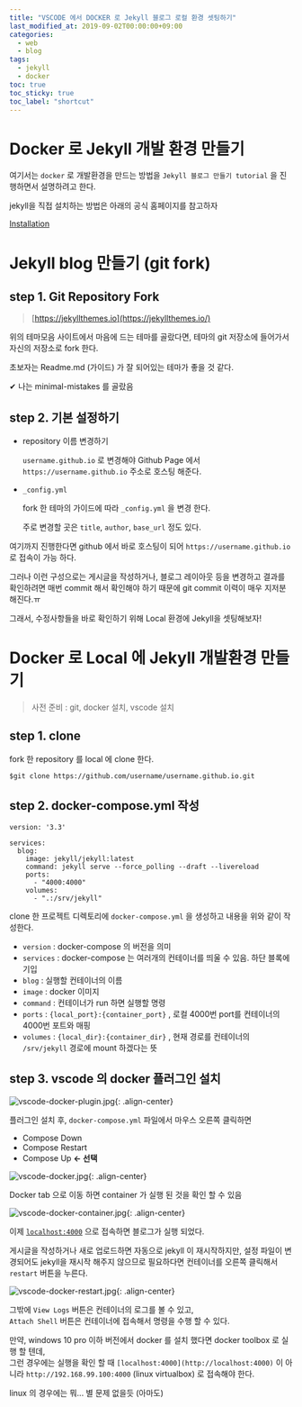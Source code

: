 ```yaml
---
title: "VSCODE 에서 DOCKER 로 Jekyll 블로그 로컬 환경 셋팅하기"
last_modified_at: 2019-09-02T00:00:00+09:00
categories:
  - web
  - blog
tags:
  - jekyll
  - docker
toc: true
toc_sticky: true
toc_label: "shortcut"
---
```

# Docker 로 Jekyll 개발 환경 만들기

여기서는 `docker` 로 개발환경을 만드는 방법을 `Jekyll 블로그 만들기 tutorial` 을 진행하면서 설명하려고 한다.

jekyll을 직접 설치하는 방법은 아래의 공식 홈페이지를 참고하자

[Installation](https://jekyllrb.com/docs/installation)

# Jekyll blog 만들기 (git fork)

## step 1. Git Repository Fork

> [https://jekyllthemes.io](https://jekyllthemes.io/)

위의 테마모음 사이트에서 마음에 드는 테마를 골랐다면, 테마의 git 저장소에 들어가서 자신의 저장소로 fork 한다.

초보자는 Readme.md (가이드) 가 잘 되어있는 테마가 좋을 것 같다.

✔ 나는 minimal-mistakes 를 골랐음

## step 2. 기본 설정하기

- repository 이름 변경하기

    `username.github.io` 로 변경해야 Github Page 에서 `https://username.github.io` 주소로 호스팅 해준다.

- `_config.yml`

    fork 한 테마의 가이드에 따라 `_config.yml` 을 변경 한다.

    주로 변경할 곳은 `title`, `author`, `base_url` 정도 있다.

여기까지 진행한다면 github 에서 바로 호스팅이 되어 `https://username.github.io` 로 접속이 가능 하다.

그러나 이런 구성으로는 게시글을 작성하거나, 블로그 레이아웃 등을 변경하고 결과를 확인하려면 매번 commit 해서 확인해야 하기 때문에 git commit 이력이 매우 지저분해진다.ㅠ

그래서, 수정사항들을 바로 확인하기 위해 Local 환경에 Jekyll을 셋팅해보자!

# Docker 로 Local 에 Jekyll 개발환경 만들기
> 사전 준비 : git, docker 설치, vscode 설치

## step 1. clone

fork 한 repository 를 local 에 clone 한다.

    $git clone https://github.com/username/username.github.io.git

## step 2. docker-compose.yml 작성

    version: '3.3'
    
    services:
      blog:
        image: jekyll/jekyll:latest
        command: jekyll serve --force_polling --draft --livereload
        ports:
          - "4000:4000"
        volumes:
          - ".:/srv/jekyll"

clone 한 프로젝트 디렉토리에 `docker-compose.yml` 을 생성하고 내용을 위와 같이 작성한다.

- `version`  : docker-compose 의 버전을 의미
- `services` : docker-compose 는 여러개의 컨테이너를 띄울 수 있음. 하단 블록에 기입
- `blog` : 실행할 컨테이너의 이름
- `image` : docker 이미지
- `command` : 컨테이너가 run 하면 실행할 명령
- `ports` : `{local_port}:{container_port}` , 로컬 4000번 port를 컨테이너의 4000번 포트와 매핑
- `volumes` : `{local_dir}:{container_dir}` , 현재 경로를 컨테이너의 `/srv/jekyll` 경로에 mount 하겠다는 뜻

## step 3. vscode 의 docker 플러그인 설치

![vscode-docker-plugin.jpg](/assets/images/posts/2019-09-02/vscode-docker-plugin.jpg){: .align-center}

플러그인 설치 후, `docker-compose.yml` 파일에서 마우스 오른쪽 클릭하면

- Compose Down
- Compose Restart
- Compose Up **← 선택**

![vscode-docker.jpg](/assets/images/posts/2019-09-02/vscode-docker.jpg){: .align-center}

Docker tab 으로 이동 하면 container 가 실행 된 것을 확인 할 수 있음

![vscode-docker-container.jpg](/assets/images/posts/2019-09-02/vscode-docker-container.jpg){: .align-center}

이제 [`localhost:4000`](http://localhost:4000) 으로 접속하면 블로그가 실행 되었다.

게시글을 작성하거나 새로 업로드하면 자동으로 jekyll 이 재시작하지만, 설정 파일이 변경되어도 jekyll을 재시작 해주지 않으므로 필요하다면 컨테이너를 오른쪽 클릭해서 `restart` 버튼을 누른다.

![vscode-docker-restart.jpg](/assets/images/posts/2019-09-02/vscode-docker-restart.jpg){: .align-center}

그밖에 `View Logs` 버튼은 컨테이너의 로그를 볼 수 있고,  
`Attach Shell` 버튼은 컨테이너에 접속해서 명령을 수행 할 수 있다.

만약, windows 10 pro 이하 버전에서 docker 를 설치 했다면 docker toolbox 로 실행 할 텐데,  
그런 경우에는 실행을 확인 할 때 `[localhost:4000](http://localhost:4000)` 이 아니라 `http://192.168.99.100:4000` (linux virtualbox) 로 접속해야 한다.

linux 의 경우에는 뭐... 별 문제 없을듯 (아마도)
